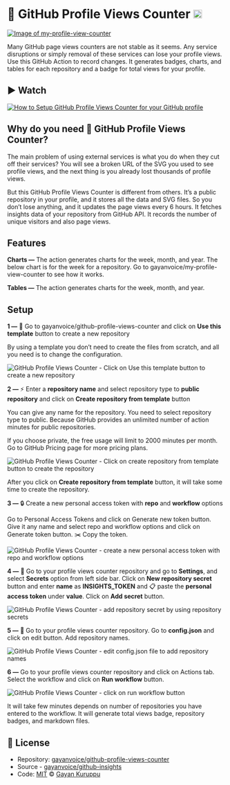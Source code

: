 # 🚀 GitHub Profile Views Counter [<img alt="Image of my-profile-view-counter" src="https://github.com/ralexrivero/profile_views/blob/master/graph/372372861/small/week.png" height="20">](https://github.com/ralexrivero/profile_views/blob/master/readme/372372861/week.md)

[![Image of my-profile-view-counter](https://github.com/gayanvoice/my-profile-view-counter/blob/master/svg/372372861/badge.svg)](https://github.com/gayanvoice/my-profile-view-counter/blob/master/readme/372372861/week.md)

 
Many GitHub page views counters are not stable as it seems. Any service disruptions or simply removal of these services can lose your profile views. Use this GitHub Action to record changes. It generates badges, charts, and tables for each repository and a badge for total views for your profile.

## ▶️ Watch
[![How to Setup GitHub Profile Views Counter for your GitHub profile](https://img.youtube.com/vi/K6FYiP_XRuU/0.jpg)](https://www.youtube.com/watch?v=K6FYiP_XRuU)

## Why do you need 🚀 GitHub Profile Views Counter?
The main problem of using external services is what you do when they cut off their services? You will see a broken URL of the SVG you used to see profile views, and the next thing is you already lost thousands of profile views.

But this GitHub Profile Views Counter is different from others. It’s a public repository in your profile, and it stores all the data and SVG files. So you don’t lose anything, and it updates the page views every 6 hours. It fetches insights data of your repository from GitHub API. It records the number of unique visitors and also page views.

## Features
**Charts —** The action generates charts for the week, month, and year. The below chart is for the week for a repository. Go to gayanvoice/my-profile-view-counter to see how it works.

**Tables —** The action generates charts for the week, month, and year.
## Setup
**1 —** 🚀 Go to gayanvoice/github-profile-views-counter and click on **Use this template** button to create a new repository

By using a template you don’t need to create the files from scratch, and all you need is to change the configuration.

![GitHub Profile Views Counter - Click on Use this template button to create a new repository](https://miro.medium.com/max/600/1*wvbb87wOd1wCHKJh06vjPA.png)


**2 —** ⚡️ Enter a **repository name** and select repository type to **public repository** and click on **Create repository from template** button

You can give any name for the repository. You need to select repository type to public. Because GitHub provides an unlimited number of action minutes for public repositories.

If you choose private, the free usage will limit to 2000 minutes per month. Go to GitHub Pricing page for more pricing plans.

![GitHub Profile Views Counter - Click on create repository from template button to create the repository](https://miro.medium.com/max/600/1*hHdIM_fVnkdVdQGrbL1jRA.png)

After you click on **Create repository from template** button, it will take some time to create the repository.

**3 —** 🔒 Create a new personal access token with **repo** and **workflow** options

Go to Personal Access Tokens and click on Generate new token button. Give it any name and select repo and workflow options and click on Generate token button. ✂️ Copy the token.

![GitHub Profile Views Counter - create a new personal access token with repo and workflow options](https://miro.medium.com/max/700/1*YMft8U6IYTpBg7C5cASDUA.png)

**4 —** 🔑 Go to your profile views counter repository and go to **Settings**, and select **Secrets** option from left side bar. Click on **New repository secret** button and enter **name** as **INSIGHTS_TOKEN** and 📋 paste the **personal access token** under **value**. Click on **Add secret** button.

![GitHub Profile Views Counter - add repository secret by using repository secrets](https://miro.medium.com/max/700/1*jLtkxQNj2qrGcc4bLIvw3A.png)

**5 —** 📄 Go to your profile views counter repository. Go to **config.json** and click on edit button. Add repository names.

![GitHub Profile Views Counter - edit config.json file to add repository names](https://miro.medium.com/max/700/1*35wJBw75Fp5D_5t-fhaT_g.png)

**6 —** Go to your profile views counter repository and click on Actions tab. Select the workflow and click on **Run workflow** button.

![GitHub Profile Views Counter - click on run workflow button](https://miro.medium.com/max/700/1*hKkJ9EXlK14b3H3SeCNk4Q.png)

It will take few minutes depends on number of repositories you have entered to the workflow. It will generate total views badge, repository badges, and markdown files.

## 📄 License
- Repository: [gayanvoice/github-profile-views-counter](https://github.com/gayanvoice/github-profile-views-counter)
- Source - [gayanvoice/github-insights](https://github.com/gayanvoice/github-insights)
- Code: [MIT](./LICENSE) © [Gayan Kuruppu](https://github.com/gayanvoice)
